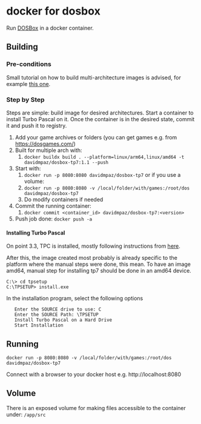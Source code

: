 docker for dosbox
=================

Run [DOSBox](https://www.dosbox.com/) in a docker container.

## Building

### Pre-conditions

Small tutorial on how to build multi-architecture images is advised, for 
example [this one](https://www.docker.com/blog/how-to-rapidly-build-multi-architecture-images-with-buildx/).

### Step by Step

Steps are simple: build image for desired architectures. Start a container to 
install Turbo Pascal on it. Once the container is in the desired state, 
commit it and push it to registry.

1. Add your game archives or folders (you can get games e.g. from https://dosgames.com/)
2. Built for multiple arch with:
   1. `docker buildx build . --platform=linux/arm64,linux/amd64 -t davidmpaz/dosbox-tp7:1.1 --push`
3. Start with:
   1. `docker run -p 8080:8080 davidmpaz/dosbox-tp7` or if you use a volume:
   2. `docker run -p 8080:8080 -v /local/folder/with/games:/root/dos davidmpaz/dosbox-tp7`
   3. Do modify containers if needed
4. Commit the running container:
   1. `docker commit <container_id> davidmpaz/dosbox-tp7:<version>`
5. Push job done: `docker push -a`

#### Installing Turbo Pascal

On point 3.3, TPC is installed, mostly following instructions from [here](https://github.com/johangardhage/dos-tpdemos).

After this, the image created most probably is already specific to the 
platform where the manual steps were done, this mean. To have an image amd64,
manual step for installing tp7 should be done in an amd64 device.

```
C:\> cd tpsetup
C:\TPSETUP> install.exe
```

In the installation program, select the following options
```
   Enter the SOURCE drive to use: C
   Enter the SOURCE Path: \TPSETUP
   Install Turbo Pascal on a Hard Drive
   Start Installation
```

## Running

```
docker run -p 8080:8080 -v /local/folder/with/games:/root/dos davidmpaz/dosbox-tp7
```

Connect with a browser to your docker host e.g. http://localhost:8080

## Volume

There is an exposed volume for making files accessible to the container under: `/app/src`
